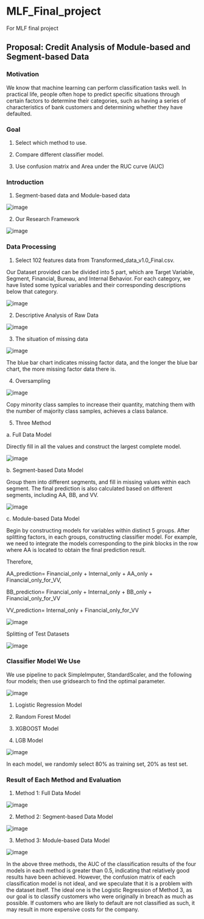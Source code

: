 # MLF_Final_project
For MLF final project
## Proposal: Credit Analysis of Module-based and Segment-based Data 
### Motivation
We know that machine learning can perform classification tasks well. In practical life, people often hope to predict specific situations through certain factors to determine their categories, such as having a series of characteristics of bank customers and determining whether they have defaulted.
### Goal  
1. Select which method to use.   

2. Compare different classifier model.

3. Use confusion matrix and Area under the RUC curve (AUC)

### Introduction
1. Segment-based data and Module-based data

![image](figure/Segment-based_data_and_Module-based_data.png)

2. Our Research Framework

![image](figure/Our_research_framework.png)

### Data Processing
1. Select 102 features data from Transformed_data_v1.0_Final.csv. 

Our Dataset provided can be divided into 5 part, which are Target Variable, Segment, Financial, Bureau, and Internal Behavior. For each category, we have listed some typical variables and their corresponding descriptions below that category.

![image](figure/Dataset_Provided.png)

2. Descriptive Analysis of Raw Data

![image](figure/Descriptive_Analysis_of_Raw_Data.png)

3. The situation of missing data

![image](figure/The_situation_of_missing_data.png)

The blue bar chart indicates missing factor data, and the longer the blue bar chart, the more missing factor data there is.

4. Oversampling

![image](figure/Oversampling.png)

Copy minority class samples to increase their quantity, matching them with the number of majority class samples, achieves a class balance.

5. Three Method

a. Full Data Model

Directly fill in all the values and construct the largest complete model.

![image](figure/Full_Data_Model.png)

b. Segment-based Data Model

Group them into different segments, and fill in missing values within each segment. The final prediction is also calculated based on different segments, including AA, BB, and VV.

![image](figure/Segment-based_Data_Model.png)

c. Module-based Data Model

Begin by constructing models for variables within distinct 5 groups. After splitting factors, in each groups, constructing classifier model. For example, we need to integrate the models corresponding to the pink blocks in the row where AA is located to obtain the final prediction result. 

Therefore, 

AA_prediction= Financial_only + Internal_only + AA_only + Financial_only_for_VV,

BB_prediction= Financial_only + Internal_only + BB_only + Financial_only_for_VV

VV_prediction= Internal_only + Financial_only_for_VV

![image](figure/Module-based_Data_Model.png)

Splitting of Test Datasets

![image](figure/Splitting_of_Test_Datasets.png)

### Classifier Model We Use

We use pipeline to pack SimpleImputer, StandardScaler, and the following four models; then use gridsearch to find the optimal parameter. 

![image](figure/Pipeline.png)

1. Logistic Regression Model

2. Random Forest Model

3. XGBOOST Model

4. LGB Model

![image](figure/Classifier_Model_We_Use.png)

In each model, we randomly select 80% as training set, 20% as test set.

### Result of Each Method and Evaluation 

1. Method 1: Full Data Model

![image](figure/Method_1_Full_Data_Model.png)

2. Method 2: Segment-based Data Model

![image](figure/Method_2_Segment-based_Data_Model.png)

3. Method 3: Module-based Data Model

![image](figure/Method_3_Module-based_Data_Model.png)

In the above three methods, the AUC of the classification results of the four models in each method is greater than 0.5, indicating that relatively good results have been achieved. However, the confusion matrix of each classification model is not ideal, and we speculate that it is a problem with the dataset itself. The ideal one is the Logistic Regression of Method 3, as our goal is to classify customers who were originally in breach as much as possible. If customers who are likely to default are not classified as such, it may result in more expensive costs for the company.
